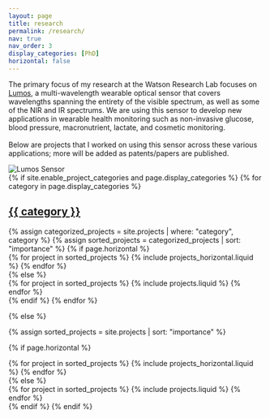 ```yaml
---
layout: page
title: research
permalink: /research/
nav: true
nav_order: 3
display_categories: [PhD]
horizontal: false
---
```


<div class="row">
  <div class="col-md-9">
    <p>
      The primary focus of my research at the Watson Research Lab focuses on <a href="https://dl.acm.org/doi/10.1145/3569502">Lumos</a>, a multi-wavelength wearable optical sensor that covers wavelengths spanning the entirety of the visible spectrum, as well as some of the NIR and IR spectrums. We are using this sensor to develop new applications in wearable health monitoring such as non-invasive glucose, blood pressure, macronutrient, lactate, and cosmetic monitoring.
      <br>
      <br>
      Below are projects that I worked on using this sensor across these various applications; more will be added as patents/papers are published.
    </p>
  </div>
  <div class="col-md-3">
    <img src="{{ site.baseurl }}/assets/img/lumos.png" alt="Lumos Sensor" class="img-fluid">
  </div>
</div>


<!-- pages/projects.md -->
<div class="projects">
{% if site.enable_project_categories and page.display_categories %}
  <!-- Display categorized projects -->
  {% for category in page.display_categories %}
  <a id="{{ category }}" href=".#{{ category }}">
    <h2 class="category">{{ category }}</h2>
  </a>
  {% assign categorized_projects = site.projects | where: "category", category %}
  {% assign sorted_projects = categorized_projects | sort: "importance" %}
  <!-- Generate cards for each project -->
  {% if page.horizontal %}
  <div class="container">
    <div class="row row-cols-1 row-cols-md-2">
    {% for project in sorted_projects %}
      {% include projects_horizontal.liquid %}
    {% endfor %}
    </div>
  </div>
  {% else %}
  <div class="row row-cols-1 row-cols-md-3">
    {% for project in sorted_projects %}
      {% include projects.liquid %}
    {% endfor %}
  </div>
  {% endif %}
  {% endfor %}

{% else %}

<!-- Display projects without categories -->

{% assign sorted_projects = site.projects | sort: "importance" %}

  <!-- Generate cards for each project -->

{% if page.horizontal %}

  <div class="container">
    <div class="row row-cols-1 row-cols-md-2">
    {% for project in sorted_projects %}
      {% include projects_horizontal.liquid %}
    {% endfor %}
    </div>
  </div>
  {% else %}
  <div class="row row-cols-1 row-cols-md-3">
    {% for project in sorted_projects %}
      {% include projects.liquid %}
    {% endfor %}
  </div>
  {% endif %}
{% endif %}
</div>